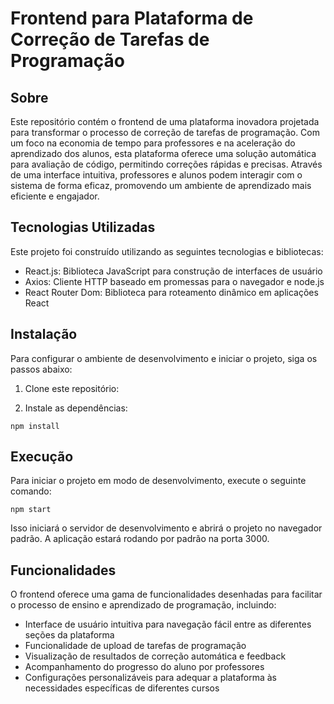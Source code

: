 # Frontend para Plataforma de Correção de Tarefas de Programação

## Sobre

Este repositório contém o frontend de uma plataforma inovadora projetada para transformar o processo de correção de tarefas de programação. Com um foco na economia de tempo para professores e na aceleração do aprendizado dos alunos, esta plataforma oferece uma solução automática para avaliação de código, permitindo correções rápidas e precisas. Através de uma interface intuitiva, professores e alunos podem interagir com o sistema de forma eficaz, promovendo um ambiente de aprendizado mais eficiente e engajador.

## Tecnologias Utilizadas

Este projeto foi construído utilizando as seguintes tecnologias e bibliotecas:

- React.js: Biblioteca JavaScript para construção de interfaces de usuário
- Axios: Cliente HTTP baseado em promessas para o navegador e node.js
- React Router Dom: Biblioteca para roteamento dinâmico em aplicações React

## Instalação

Para configurar o ambiente de desenvolvimento e iniciar o projeto, siga os passos abaixo:

1. Clone este repositório:

2. Instale as dependências:
```
npm install
```

## Execução

Para iniciar o projeto em modo de desenvolvimento, execute o seguinte comando:

```
npm start
```

Isso iniciará o servidor de desenvolvimento e abrirá o projeto no navegador padrão. A aplicação estará rodando por padrão na porta 3000.

## Funcionalidades

O frontend oferece uma gama de funcionalidades desenhadas para facilitar o processo de ensino e aprendizado de programação, incluindo:

- Interface de usuário intuitiva para navegação fácil entre as diferentes seções da plataforma
- Funcionalidade de upload de tarefas de programação
- Visualização de resultados de correção automática e feedback
- Acompanhamento do progresso do aluno por professores
- Configurações personalizáveis para adequar a plataforma às necessidades específicas de diferentes cursos

